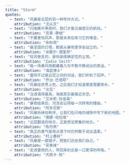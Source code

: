 ```yaml
---
title: "Storm"
quotes:
  - text: "风暴是云层的另一种写作方式。"
    attribution: "沈从文"
  - text: "闪电撕开黑夜时，我们才看见被遗忘的航线。"
    attribution: "克莱·摩根"
  - text: "不要害怕风声，那是未来在练习它的嗓音。"
    attribution: "余秋雨"
  - text: "最坚固的灯塔，都是从暴雨里学会站立的。"
    attribution: "米歇尔·德里昂"
  - text: "狂风卷走的，是伪装成确定性的尘埃。"
    attribution: "Zadie Smith"
  - text: "每一场暴风雨都藏着几句不敢平静说出的真话。"
    attribution: "海蓝博士"
  - text: "雷鸣不过是云层之间的对话，我们听到了回声。"
    attribution: "乔治·巴塔耶"
  - text: "风暴给世界上色，之后我们才知道哪里需要修补。"
    attribution: "北岛"
  - text: "当浪涌得最高，海面其实最接近天空。"
    attribution: "艾米莉·狄金森"
  - text: "暴雨结束后，河流会记得每一次转弯的理由。"
    attribution: "阿多尼斯"
  - text: "风暴拆掉旧秩序，让我们在闪电的缝隙中写下新的地图。"
    attribution: "唐娜·哈拉维"
  - text: "云层翻滚的地方，正是想法聚集的地方。"
    attribution: "陈丹燕"
  - text: "真正的勇气是雨点落下时仍然敢于说出温柔。"
    attribution: "村上春树"
  - text: "风暴是一面镜子，把我们还给我们自己。"
    attribution: "吴青峰"
  - text: "走进雷雨的人，带回来的总是一口更深的呼吸。"
    attribution: "杰西卡·陈"
---
```

